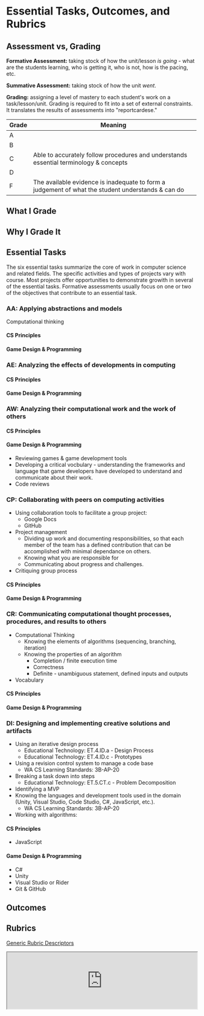 # Essential Tasks, Outcomes, and Rubrics

## Assessment vs, Grading

**Formative Assessment:** taking stock of how the unit/lesson *is going* - what are the students learning, who is getting it, who is not, how is the pacing, etc.

**Summative Assessment:** taking stock of how the unit *went*.

**Grading:** assigning a level of mastery to each student's work on a task/lesson/unit. Grading is required to fit into a set of external constraints. It translates the results of assessments into "reportcardese."

| Grade | Meaning |
| ----- | ------- |
| A     |
| B     | 
| C     | Able to accurately follow procedures and understands essential terminology & concepts
| D     | 
| F     | The available evidence is inadequate to form a judgement of what the student understands & can do |

## What I Grade

## Why I Grade It

## Essential Tasks

The six essential tasks summarize the core of work in computer science and related fields. The specific activities and types of projects vary with course. Most projects offer opportunities to demonstrate growith in several of the essential tasks. Formative assessments usually focus on one or two of the objectives that contribute to an essential task.

### AA: Applying abstractions and models

Computational thinking

#### CS Principles

#### Game Design & Programming

### AE: Analyzing the effects of developments in computing

#### CS Principles

#### Game Design & Programming

### AW: Analyzing their computational work and the work of others

#### CS Principles

#### Game Design & Programming

* Reviewing games & game development tools
* Developing a critical vocbulary - understanding the frameworks and language that game developers have developed to understand and communicate about their work.
* Code reviews

### CP: Collaborating with peers on computing activities

* Using collaboration tools to facilitate a group project:
  - Google Docs
  - GitHub
* Project management
  - Dividing up work and documenting responsibilities, so that each member of the team has a defined contribution that can be accomplished with minimal dependance on others.
  - Knowing what you are responsible for
  - Communicating about progress and challenges.
* Critiquing group process

#### CS Principles

#### Game Design & Programming

### CR: Communicating computational thought processes, procedures, and results to others

* Computational Thinking
  - Knowing the elements of algorithms (sequencing, branching, iteration)
  - Knowing the properties of an algorithm
    - Completion / finite execution time
    - Correctness
    - Definite - unambiguous statement, defined inputs and outputs
* Vocabulary

#### CS Principles

#### Game Design & Programming

### DI: Designing and implementing creative solutions and artifacts

* Using an iterative design process
  - Educational Technology: ET.4.ID.a - Design Process
  - Educational Technology: ET.4.ID.c - Prototypes
* Using a revision control system to manage a code base
  - WA CS Learning Standards: 3B-AP-20
* Breaking a task down into steps
  - Educational Technology: ET.5.CT.c - Problem Decomposition
* Identifying a MVP
* Knowing the languages and development tools used in the domain (Unity, Visual Studio, Code Studio, C#, JavaScript, etc.).
  - WA CS Learning Standards: 3B-AP-20
* Working with algorithms:

#### CS Principles

* JavaScript

#### Game Design & Programming

* C#
* Unity
* Visual Studio or Rider
* Git & GitHub

## Outcomes

## Rubrics

[Generic Rubric Descriptors](https://docs.google.com/spreadsheets/d/1B_XH8y4SVR3iqoKCU21Bgjpm5uAQBamGSd2qYQWkTRM/edit?usp=sharing)

<iframe src="https://docs.google.com/spreadsheets/d/1B_XH8y4SVR3iqoKCU21Bgjpm5uAQBamGSd2qYQWkTRM/edit?usp=sharing" width="100%">

## Categories
